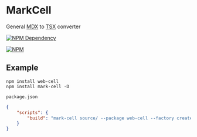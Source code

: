 # MarkCell

General [MDX][1] to [TSX][2] converter

[![NPM Dependency](https://david-dm.org/EasyWebApp/MarkCell.svg)][3]

[![NPM](https://nodei.co/npm/mark-cell.png?downloads=true&downloadRank=true&stars=true)][4]

## Example

```shell
npm install web-cell
npm install mark-cell -D
```

`package.json`

```json
{
    "scripts": {
        "build": "mark-cell source/ --package web-cell --factory createCell"
    }
}
```

[1]: https://mdxjs.com/
[2]: https://www.typescriptlang.org/docs/handbook/jsx.html
[3]: https://david-dm.org/EasyWebApp/MarkCell
[4]: https://nodei.co/npm/mark-cell/
